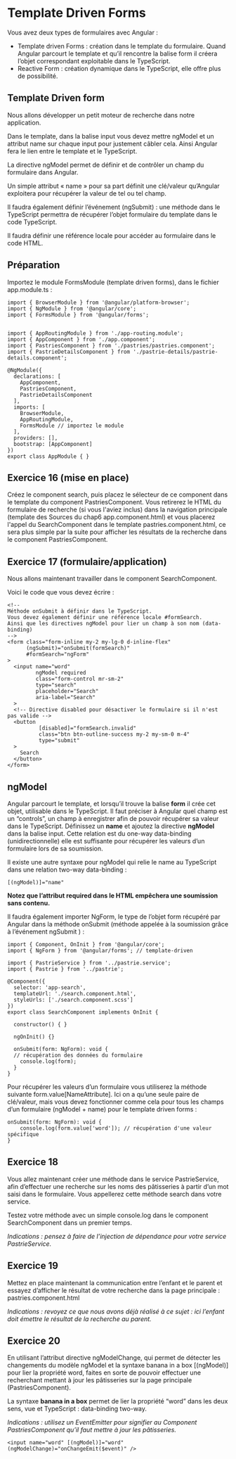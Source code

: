 # Template Driven Forms

Vous avez deux types de formulaires avec Angular :

- Template driven Forms : création dans le template du formulaire. Quand
  Angular parcourt le template et qu’il rencontre la balise form il créera
  l’objet correspondant exploitable dans le TypeScript.
- Reactive Form : création dynamique dans le TypeScript, elle offre plus de
  possibilité.

## Template Driven form

Nous allons développer un petit moteur de recherche dans notre application.

Dans le template, dans la balise input vous devez mettre ngModel et un attribut
name sur chaque input pour justement câbler cela. Ainsi Angular fera le lien
entre le template et le TypeScript.

La directive ngModel permet de définir et de contrôler un champ du formulaire
dans Angular.

Un simple attribut « name » pour sa part définit une clé/valeur qu’Angular
exploitera pour récupérer la valeur de tel ou tel champ.

Il faudra également définir l’événement (ngSubmit) : une méthode dans le
TypeScript permettra de récupérer l’objet formulaire du template dans le code
TypeScript.

Il faudra définir une référence locale pour accéder au formulaire dans le code
HTML.

## Préparation

Importez le module FormsModule (template driven forms), dans le fichier
app.module.ts :

```angularjs
import { BrowserModule } from '@angular/platform-browser';
import { NgModule } from '@angular/core';
import { FormsModule } from '@angular/forms';


import { AppRoutingModule } from './app-routing.module';
import { AppComponent } from './app.component';
import { PastriesComponent } from './pastries/pastries.component';
import { PastrieDetailsComponent } from './pastrie-details/pastrie-details.component';

@NgModule({
  declarations: [
    AppComponent,
    PastriesComponent,
    PastrieDetailsComponent
  ],
  imports: [
    BrowserModule,
    AppRoutingModule,
    FormsModule // importez le module
  ],
  providers: [],
  bootstrap: [AppComponent]
})
export class AppModule { }
```

## Exercice 16 (mise en place)

Créez le component search, puis placez le sélecteur de ce component dans le
template du component PastriesComponent. Vous retirerez le HTML du formulaire de recherche (si vous l'aviez inclus) 
dans la navigation principale (template des Sources du chap6 app.component.html) et 
vous placerez l'appel du SearchComponent dans le template pastries.component.html, ce sera plus simple par la suite pour afficher 
les résultats de la recherche dans le component PastriesComponent.

## Exercice 17 (formulaire/application)

Nous allons maintenant travailler dans le component SearchComponent.

Voici le code que vous devez écrire :

```angular2html
<!--
Méthode onSubmit à définir dans le TypeScript.
Vous devez également définir une référence locale #formSearch.
Ainsi que les directives ngModel pour lier un champ à son nom (data-binding)
-->
<form class="form-inline my-2 my-lg-0 d-inline-flex"
      (ngSubmit)="onSubmit(formSearch)"
      #formSearch="ngForm"
>
  <input name="word"
         ngModel required
         class="form-control mr-sm-2"
         type="search"
         placeholder="Search"
         aria-label="Search"
  >
  <!-- Directive disabled pour désactiver le formulaire si il n'est pas valide -->
  <button
          [disabled]="formSearch.invalid"
          class="btn btn-outline-success my-2 my-sm-0 m-4"
          type="submit"
  >
    Search
  </button>
</form>
```

## ngModel

Angular parcourt le template, et lorsqu’il trouve la balise **form** il crée cet objet,
utilisable dans le TypeScript. Il faut préciser à Angular quel champ est un
“controls”, un champ à enregistrer afin de pouvoir récupérer sa valeur dans le
TypeScript. Définissez un **name** et ajoutez la directive **ngModel** dans la balise
input. Cette relation est du one-way data-binding (unidirectionnelle) elle est
suffisante pour récupérer les valeurs d’un formulaire lors de sa soumission.

Il existe une autre syntaxe pour ngModel qui relie le name au TypeScript dans
une relation two-way data-binding :

```
[(ngModel)]="name"
```

**Notez que l’attribut required dans le HTML empêchera une soumission sans contenu.**

Il faudra également importer NgForm, le type de l’objet form récupéré par
Angular dans la méthode onSubmit (méthode appelée à la soumission grâce à
l’événement ngSubmit ) :

```angularjs
import { Component, OnInit } from '@angular/core';
import { NgForm } from '@angular/forms'; // template-driven

import { PastrieService } from '../pastrie.service';
import { Pastrie } from '../pastrie';

@Component({
  selector: 'app-search',
  templateUrl: './search.component.html',
  styleUrls: ['./search.component.scss']
})
export class SearchComponent implements OnInit {
    
  constructor() { }
  
  ngOnInit() {}
  
  onSubmit(form: NgForm): void {
  // récupération des données du formulaire
    console.log(form);
  }
}
```

Pour récupérer les valeurs d’un formulaire vous utiliserez la méthode suivante
form.value[NameAttribute]. Ici on a qu’une seule paire de clé/valeur, mais vous
devez fonctionner comme cela pour tous les champs d’un formulaire (ngModel +
name) pour le template driven forms :

```angularjs
onSubmit(form: NgForm): void {
    console.log(form.value['word']); // récupération d'une valeur spécifique
}
```

## Exercice 18

Vous allez maintenant créer une méthode dans le service PastrieService, afin
d’effectuer une recherche sur les noms des pâtisseries à partir d’un mot saisi dans le
formulaire. Vous appellerez cette méthode search dans votre service.

Testez votre méthode avec un simple console.log dans le component SearchComponent dans un premier temps.

*Indications : pensez à faire de l’injection de dépendance pour votre service
PastrieService.*

## Exercice 19

Mettez en place maintenant la communication entre l’enfant et le parent et
essayez d’afficher le résultat de votre recherche dans la page principale : pastries.component.html

*Indications : revoyez ce que nous avons déjà réalisé à ce sujet : ici l’enfant doit
émettre le résultat de la recherche au parent.*

## Exercice 20

En utilisant l’attribut directive ngModelChange, qui permet de détecter les
changements du modèle ngModel et la syntaxe banana in a box [(ngModel)]
pour lier la propriété word, faites en sorte de pouvoir effectuer une recherchant mettant à jour les
pâtisseries sur la page principale (PastriesComponent).

La syntaxe **banana in a box** permet de lier la propriété “word” dans les deux
sens, vue et TypeScript : data-binding two-way.

*Indications : utilisez un EventEmitter pour signifier au Component 
PastriesComponent qu’il faut mettre à jour les pâtisseries.*

```angular2html
<input name="word" [(ngModel)]="word" (ngModelChange)="onChangeEmit($event)" />
```